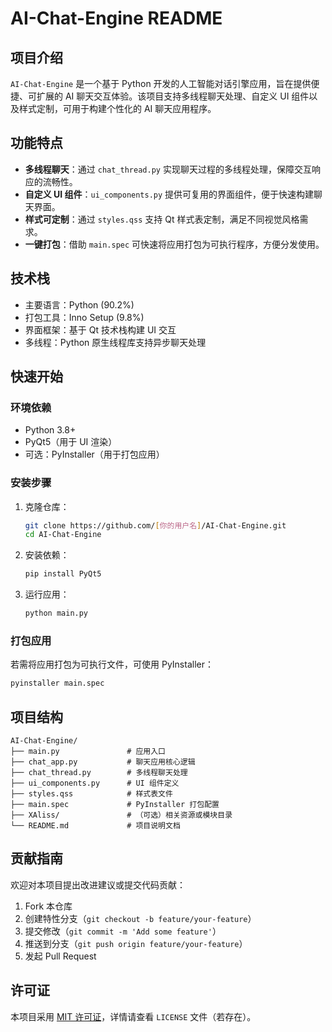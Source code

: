 # AI-Chat-Engine README

## 项目介绍

`AI-Chat-Engine` 是一个基于 Python 开发的人工智能对话引擎应用，旨在提供便捷、可扩展的 AI 聊天交互体验。该项目支持多线程聊天处理、自定义 UI 组件以及样式定制，可用于构建个性化的 AI 聊天应用程序。


## 功能特点

- **多线程聊天**：通过 `chat_thread.py` 实现聊天过程的多线程处理，保障交互响应的流畅性。
- **自定义 UI 组件**：`ui_components.py` 提供可复用的界面组件，便于快速构建聊天界面。
- **样式可定制**：通过 `styles.qss` 支持 Qt 样式表定制，满足不同视觉风格需求。
- **一键打包**：借助 `main.spec` 可快速将应用打包为可执行程序，方便分发使用。


## 技术栈

- 主要语言：Python (90.2%)
- 打包工具：Inno Setup (9.8%)
- 界面框架：基于 Qt 技术栈构建 UI 交互
- 多线程：Python 原生线程库支持异步聊天处理


## 快速开始

### 环境依赖

- Python 3.8+
- PyQt5（用于 UI 渲染）
- 可选：PyInstaller（用于打包应用）

### 安装步骤

1. 克隆仓库：
   ```bash
   git clone https://github.com/[你的用户名]/AI-Chat-Engine.git
   cd AI-Chat-Engine
   ```

2. 安装依赖：
   ```bash
   pip install PyQt5
   ```

3. 运行应用：
   ```bash
   python main.py
   ```

### 打包应用

若需将应用打包为可执行文件，可使用 PyInstaller：
```bash
pyinstaller main.spec
```


## 项目结构

```
AI-Chat-Engine/
├── main.py               # 应用入口
├── chat_app.py           # 聊天应用核心逻辑
├── chat_thread.py        # 多线程聊天处理
├── ui_components.py      # UI 组件定义
├── styles.qss            # 样式表文件
├── main.spec             # PyInstaller 打包配置
├── XAliss/               # （可选）相关资源或模块目录
└── README.md             # 项目说明文档
```


## 贡献指南

欢迎对本项目提出改进建议或提交代码贡献：
1. Fork 本仓库
2. 创建特性分支（`git checkout -b feature/your-feature`）
3. 提交修改（`git commit -m 'Add some feature'`）
4. 推送到分支（`git push origin feature/your-feature`）
5. 发起 Pull Request


## 许可证

本项目采用 [MIT 许可证](https://opensource.org/licenses/MIT)，详情请查看 `LICENSE` 文件（若存在）。

